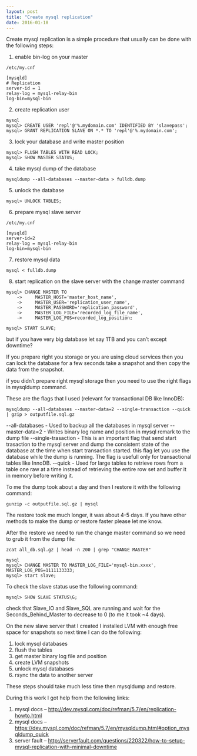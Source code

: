 ```yaml
---
layout: post
title: "Create mysql replication"
date: 2016-01-18
---
```


Create mysql replication is a simple procedure that usually can be done with the following steps:

1. enable bin-log on your master

```
/etc/my.cnf
```

```
[mysqld]
# Replication
server-id = 1
relay-log = mysql-relay-bin
log-bin=mysql-bin
```

2. create replication user

```
mysql
mysql> CREATE USER 'repl'@'%.mydomain.com' IDENTIFIED BY 'slavepass';
mysql> GRANT REPLICATION SLAVE ON *.* TO 'repl'@'%.mydomain.com';
```

3. lock your database and write master position

```
mysql> FLUSH TABLES WITH READ LOCK;
mysql> SHOW MASTER STATUS;
```

4. take mysql dump of the database

```
mysqldump --all-databases --master-data > fulldb.dump
```

5. unlock the database

```
mysql> UNLOCK TABLES;
```

6. prepare mysql slave server

```
/etc/my.cnf
```

```
[mysqld]
server-id=2
relay-log = mysql-relay-bin
log-bin=mysql-bin
```

7. restore mysql data

```
mysql < fulldb.dump
```

8. start replication on the slave server with the change master command

```
mysql> CHANGE MASTER TO
    ->     MASTER_HOST='master_host_name',
    ->     MASTER_USER='replication_user_name',
    ->     MASTER_PASSWORD='replication_password',
    ->     MASTER_LOG_FILE='recorded_log_file_name',
    ->     MASTER_LOG_POS=recorded_log_position;

mysql> START SLAVE;
```

but if you have very big database let say 1TB and you can’t except downtime?

If you prepare right you storage or you are using cloud services then you can lock the database for a few seconds take a snapshot and then copy the data from the snapshot.

if you didn’t prepare right mysql storage then you need to use the right flags in mysqldump command.

These are the flags that I used (relevant for transactional DB like InnoDB):

```
mysqldump --all-databases --master-data=2 --single-transaction --quick | gzip > outputfile.sql.gz
```

--all-databases - Used to backup all the databases in mysql server
--master-data=2 - Writes binary log name and position in mysql remark to the dump file
--single-trasaction - This is an important flag that send start trasaction to the mysql server and dump the consistent state of the database at the time when start transaction started. this flag let you use the database while the dump is running. The flag is usefull only for transactional tables like InnoDB.
--quick - Used for large tables to retrieve rows from a table one raw at a time instead of retrieving the entire row set and buffer it in memory before writing it.

To me the dump took about a day and then I restore it with the following command:

```
gunzip -c outputfile.sql.gz | mysql
```

The restore took me much longer, it was about 4-5 days. If you have other methods to make the dump or restore faster please let me know.

After the restore we need to run the change master command so we need to grub it from the dump file:

```
zcat all_db.sql.gz | head -n 200 | grep "CHANGE MASTER"
```

```
mysql
mysql> CHANGE MASTER TO MASTER_LOG_FILE='mysql-bin.xxxx', MASTER_LOG_POS=1111133333;
mysql> start slave;
```

To check the slave status use the following command:

```
mysql> SHOW SLAVE STATUS\G;
```

check that Slave_IO and Slave_SQL are running and wait for the Seconds_Behind_Master to decrease to 0 (to me it took ~4 days).

On the new slave server that I created I installed LVM with enough free space for snapshots so next time I can do the following:

1. lock mysql databases
2. flush the tables
3. get master binary log file and position
4. create LVM snapshots
5. unlock mysql databases
6. rsync the data to another server

These steps should take much less time then mysqldump and restore.

During this work I got help from the following links:

1. mysql docs – <http://dev.mysql.com/doc/refman/5.7/en/replication-howto.html>
2. mysql docs – <https://dev.mysql.com/doc/refman/5.7/en/mysqldump.html#option_mysqldump_quick>
3. server fault – <http://serverfault.com/questions/220322/how-to-setup-mysql-replication-with-minimal-downtime>
